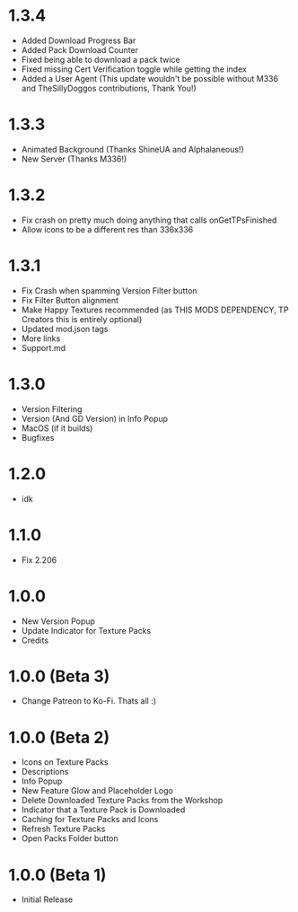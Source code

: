 # 1.3.4

- Added Download Progress Bar
- Added Pack Download Counter
- Fixed being able to download a pack twice
- Fixed missing Cert Verification toggle while getting the index
- Added a User Agent
  (This update wouldn't be possible without M336 and TheSillyDoggos contributions, Thank You!)

# 1.3.3
- Animated Background (Thanks ShineUA and Alphalaneous!)
- New Server (Thanks M336!)
  
# 1.3.2
- Fix crash on pretty much doing anything that calls onGetTPsFinished
- Allow icons to be a different res than 336x336

# 1.3.1
- Fix Crash when spamming Version Filter button
- Fix Filter Button alignment
- Make Happy Textures recommended (as THIS MODS DEPENDENCY, TP Creators this is entirely optional)
- Updated mod.json tags
- More links
- Support.md

# 1.3.0
- Version Filtering
- Version (And GD Version) in Info Popup
- MacOS (if it builds)
- Bugfixes

# 1.2.0
- idk

# 1.1.0
- Fix 2.206
  
# 1.0.0
- New Version Popup
- Update Indicator for Texture Packs
- Credits

# 1.0.0 (Beta 3)
- Change Patreon to Ko-Fi. Thats all :)

# 1.0.0 (Beta 2)
- Icons on Texture Packs
- Descriptions
- Info Popup
- New Feature Glow and Placeholder Logo
- Delete Downloaded Texture Packs from the Workshop
- Indicator that a Texture Pack is Downloaded
- Caching for Texture Packs and Icons
- Refresh Texture Packs
- Open Packs Folder button

# 1.0.0 (Beta 1)
- Initial Release
